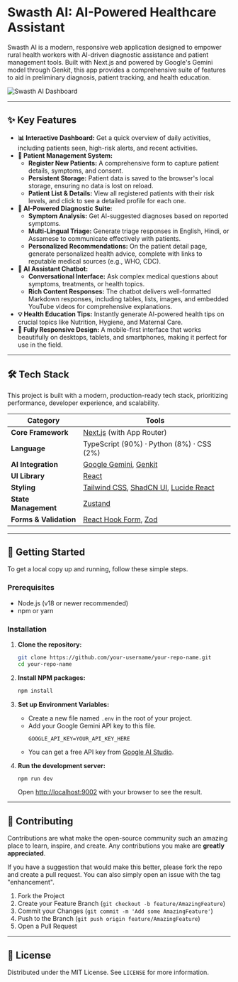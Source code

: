 
# Swasth AI: AI-Powered Healthcare Assistant

Swasth AI is a modern, responsive web application designed to empower rural health workers with AI-driven diagnostic assistance and patient management tools. Built with Next.js and powered by Google's Gemini model through Genkit, this app provides a comprehensive suite of features to aid in preliminary diagnosis, patient tracking, and health education.

![Swasth AI Dashboard](https://github.com/partha392/Swasth-AI/blob/master/image.png?raw=true)

---

## ✨ Key Features

- **📊 Interactive Dashboard:** Get a quick overview of daily activities, including patients seen, high-risk alerts, and recent activities.
- **👥 Patient Management System:**
    - **Register New Patients:** A comprehensive form to capture patient details, symptoms, and consent.
    - **Persistent Storage:** Patient data is saved to the browser's local storage, ensuring no data is lost on reload.
    - **Patient List & Details:** View all registered patients with their risk levels, and click to see a detailed profile for each one.
- **🤖 AI-Powered Diagnostic Suite:**
    - **Symptom Analysis:** Get AI-suggested diagnoses based on reported symptoms.
    - **Multi-Lingual Triage:** Generate triage responses in English, Hindi, or Assamese to communicate effectively with patients.
    - **Personalized Recommendations:** On the patient detail page, generate personalized health advice, complete with links to reputable medical sources (e.g., WHO, CDC).
- **💬 AI Assistant Chatbot:**
    - **Conversational Interface:** Ask complex medical questions about symptoms, treatments, or health topics.
    - **Rich Content Responses:** The chatbot delivers well-formatted Markdown responses, including tables, lists, images, and embedded YouTube videos for comprehensive explanations.
- **💡 Health Education Tips:** Instantly generate AI-powered health tips on crucial topics like Nutrition, Hygiene, and Maternal Care.
- **📱 Fully Responsive Design:** A mobile-first interface that works beautifully on desktops, tablets, and smartphones, making it perfect for use in the field.

---

## 🛠️ Tech Stack

This project is built with a modern, production-ready tech stack, prioritizing performance, developer experience, and scalability.

| Category | Tools |
|-----------|-------|
| **Core Framework** | [Next.js](https://nextjs.org/) (with App Router) |
| **Language** | TypeScript (90%) · Python (8%) · CSS (2%) |
| **AI Integration** | [Google Gemini](https://deepmind.google/technologies/gemini/), [Genkit](https://firebase.google.com/docs/genkit) |
| **UI Library** | [React](https://react.dev/) |
| **Styling** | [Tailwind CSS](https://tailwindcss.com/), [ShadCN UI](https://ui.shadcn.com/), [Lucide React](https://lucide.dev/) |
| **State Management** | [Zustand](https://github.com/pmndrs/zustand) |
| **Forms & Validation** | [React Hook Form](https://react-hook-form.com/), [Zod](https://zod.dev/) |


---

## 🚀 Getting Started

To get a local copy up and running, follow these simple steps.

### Prerequisites

- Node.js (v18 or newer recommended)
- npm or yarn

### Installation

1. **Clone the repository:**
   ```sh
   git clone https://github.com/your-username/your-repo-name.git
   cd your-repo-name
   ```

2. **Install NPM packages:**
   ```sh
   npm install
   ```

3. **Set up Environment Variables:**
   - Create a new file named `.env` in the root of your project.
   - Add your Google Gemini API key to this file.
     ```.env
     GOOGLE_API_KEY=YOUR_API_KEY_HERE
     ```
   - You can get a free API key from [Google AI Studio](https://aistudio.google.com/app/apikey).

4. **Run the development server:**
   ```sh
   npm run dev
   ```
   Open [http://localhost:9002](http://localhost:9002) with your browser to see the result.

---

## 🤝 Contributing

Contributions are what make the open-source community such an amazing place to learn, inspire, and create. Any contributions you make are **greatly appreciated**.

If you have a suggestion that would make this better, please fork the repo and create a pull request. You can also simply open an issue with the tag "enhancement".

1. Fork the Project
2. Create your Feature Branch (`git checkout -b feature/AmazingFeature`)
3. Commit your Changes (`git commit -m 'Add some AmazingFeature'`)
4. Push to the Branch (`git push origin feature/AmazingFeature`)
5. Open a Pull Request

---

## 📄 License

Distributed under the MIT License. See `LICENSE` for more information.
